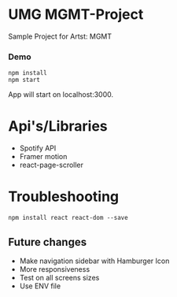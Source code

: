 # UMG MGMT-Project

Sample Project for Artst: MGMT

### Demo

```
npm install
npm start
```

App will start on localhost:3000.

# Api's/Libraries

- Spotify API
- Framer motion
- react-page-scroller



# Troubleshooting


```
npm install react react-dom --save
```

## Future changes

- Make navigation sidebar with Hamburger Icon
- More responsiveness
- Test on all screens sizes
- Use ENV file


